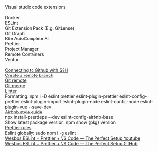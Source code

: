 Visual studio code extensions<br/><br/>
Docker<br/>
ESLint<br/>
Git Extension Pack (E.g. GitLense)<br/>
Git Graph<br/>
Kite AutoComplete AI<br/>
Prettier<br/>
Project Manager<br/>
Remote Containers<br/>
Ventur<br/><br/>
[Connecting to Github with SSH](https://docs.github.com/en/github/authenticating-to-github/connecting-to-github-with-ssh)<br/>
[Create a remote branch](https://www.w3docs.com/snippets/git/how-to-create-a-remote-branch-in-git.html)<br/>
[Git remote](https://github.com/git-guides/git-remote)<br/>
[Git merge](https://git-scm.com/docs/git-merge)<br/>
[Linter](https://www.youtube.com/watch?v=SydnKbGc7W8)<br/>
Formatting: npm i -D eslint prettier eslint-plugin-prettier eslint-config-prettier eslint-plugin-import eslint-plugin-node eslint-config-node eslint-plugin-vue --save-dev<br/>
[Airbnb style guide](https://www.npmjs.com/package/eslint-config-airbnb)<br/>
npx install-peerdeps --dev eslint-config-airbnb-base
<br/>
Show latest package version: npm show {pkg} version<br/>
[Prettier rules](https://prettier.io/docs/en/options.html)<br/>
Eslint globally: sudo npm i -g eslint<br/>
[Wesbos ESLint + Prettier + VS Code — The Perfect Setup Youtube](https://www.youtube.com/watch?v=lHAeK8t94as)<br/>
[Wesbos ESLint + Prettier + VS Code — The Perfect Setup GitHub](https://github.com/wesbos/eslint-config-wesbos)<br/>
